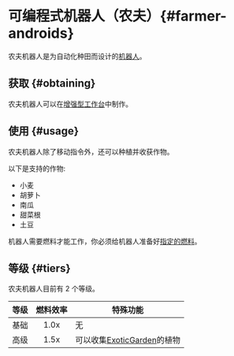 # 可编程式机器人（农夫）{#farmer-androids}

农夫机器人是为自动化种田而设计的[机器人](/Androids)。

## 获取 {#obtaining}

农夫机器人可以在[增强型工作台](/Enhanced-Crafting-Table)中制作。

## 使用 {#usage}

农夫机器人除了移动指令外，还可以种植并收获作物。

以下是支持的作物:

- 小麦
- 胡萝卜
- 南瓜
- 甜菜根
- 土豆

机器人需要燃料才能工作，你必须给机器人准备好[指定的燃料](/Normal-Androids#power-source)。

## 等级 {#tiers}

农夫机器人目前有 2 个等级。

| 等级 | 燃料效率 | 特殊功能 |
| -------- | :-------------: | ------------------------------------- |
| 基础 | 1.0x | 无 |
| 高级 | 1.5x | 可以收集[ExoticGarden](https://exoticgarden.guizhanss.wiki)的植物 |
